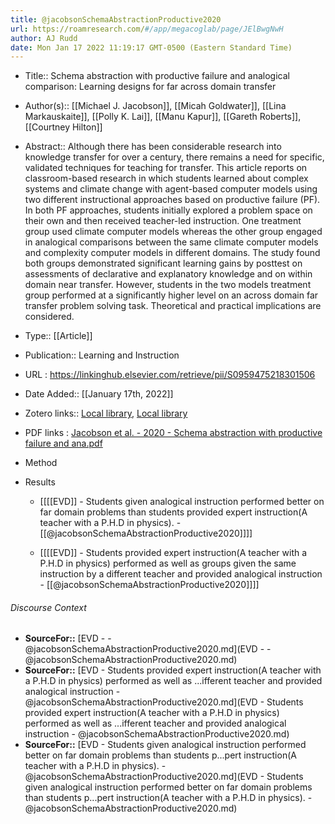 ```yaml
---
title: @jacobsonSchemaAbstractionProductive2020
url: https://roamresearch.com/#/app/megacoglab/page/JElBwgNwH
author: AJ Rudd
date: Mon Jan 17 2022 11:19:17 GMT-0500 (Eastern Standard Time)
---
```


- Title:: Schema abstraction with productive failure and analogical comparison: Learning designs for far across domain transfer
- Author(s):: [[Michael J. Jacobson]], [[Micah Goldwater]], [[Lina Markauskaite]], [[Polly K. Lai]], [[Manu Kapur]], [[Gareth Roberts]], [[Courtney Hilton]]
- Abstract:: Although there has been considerable research into knowledge transfer for over a century, there remains a need for specific, validated techniques for teaching for transfer. This article reports on classroom-based research in which students learned about complex systems and climate change with agent-based computer models using two different instructional approaches based on productive failure (PF). In both PF approaches, students initially explored a problem space on their own and then received teacher-led instruction. One treatment group used climate computer models whereas the other group engaged in analogical comparisons between the same climate computer models and complexity computer models in different domains. The study found both groups demonstrated significant learning gains by posttest on assessments of declarative and explanatory knowledge and on within domain near transfer. However, students in the two models treatment group performed at a significantly higher level on an across domain far transfer problem solving task. Theoretical and practical implications are considered.
- Type:: [[Article]]
- Publication:: Learning and Instruction
- URL : https://linkinghub.elsevier.com/retrieve/pii/S0959475218301506
- Date Added:: [[January 17th, 2022]]
- Zotero links:: [Local library](zotero://select/groups/2451508/items/Y8DE8AC5), [Local library](https://www.zotero.org/groups/2451508/items/Y8DE8AC5)
- PDF links : [Jacobson et al. - 2020 - Schema abstraction with productive failure and ana.pdf](zotero://open-pdf/groups/2451508/items/WY9435U7)
- Method
- Results

    - [[[[EVD]] - Students given analogical instruction performed better on far domain problems than students provided expert instruction(A teacher with a P.H.D in physics). - [[@jacobsonSchemaAbstractionProductive2020]]]]

    - [[[[EVD]] - Students provided expert instruction(A teacher with a P.H.D in physics) performed as well as groups given the same instruction by a different teacher and provided analogical instruction - [[@jacobsonSchemaAbstractionProductive2020]]]]

###### Discourse Context

- **SourceFor::** [EVD -  - @jacobsonSchemaAbstractionProductive2020.md](EVD -  - @jacobsonSchemaAbstractionProductive2020.md)
- **SourceFor::** [EVD - Students provided expert instruction(A teacher with a P.H.D in physics) performed as well as ...ifferent teacher and provided analogical instruction - @jacobsonSchemaAbstractionProductive2020.md](EVD - Students provided expert instruction(A teacher with a P.H.D in physics) performed as well as ...ifferent teacher and provided analogical instruction - @jacobsonSchemaAbstractionProductive2020.md)
- **SourceFor::** [EVD - Students given analogical instruction performed better on far domain problems than students p...pert instruction(A teacher with a P.H.D in physics). - @jacobsonSchemaAbstractionProductive2020.md](EVD - Students given analogical instruction performed better on far domain problems than students p...pert instruction(A teacher with a P.H.D in physics). - @jacobsonSchemaAbstractionProductive2020.md)
